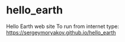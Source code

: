# hello_earth
Hello Earth web site
To run from internet type:
https://sergeymoryakov.github.io/hello_earth

